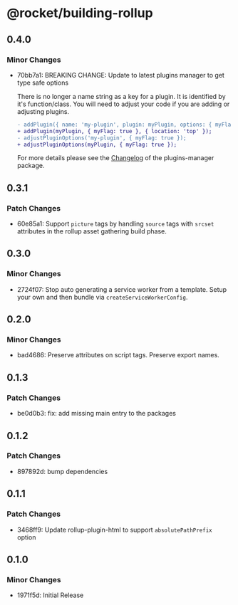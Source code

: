 # @rocket/building-rollup

## 0.4.0

### Minor Changes

- 70bb7a1: BREAKING CHANGE: Update to latest plugins manager to get type safe options

  There is no longer a name string as a key for a plugin. It is identified by it's function/class. You will need to adjust your code if you are adding or adjusting plugins.

  ```diff
  - addPlugin({ name: 'my-plugin', plugin: myPlugin, options: { myFlag: true }, location: 'top' });
  + addPlugin(myPlugin, { myFlag: true }, { location: 'top' });
  - adjustPluginOptions('my-plugin', { myFlag: true });
  + adjustPluginOptions(myPlugin, { myFlag: true });
  ```

  For more details please see the [Changelog](https://github.com/modernweb-dev/rocket/blob/main/packages/plugins-manager/CHANGELOG.md#030) of the plugins-manager package.

## 0.3.1

### Patch Changes

- 60e85a1: Support `picture` tags by handling `source` tags with `srcset` attributes in the rollup asset gathering build phase.

## 0.3.0

### Minor Changes

- 2724f07: Stop auto generating a service worker from a template. Setup your own and then bundle via `createServiceWorkerConfig`.

## 0.2.0

### Minor Changes

- bad4686: Preserve attributes on script tags. Preserve export names.

## 0.1.3

### Patch Changes

- be0d0b3: fix: add missing main entry to the packages

## 0.1.2

### Patch Changes

- 897892d: bump dependencies

## 0.1.1

### Patch Changes

- 3468ff9: Update rollup-plugin-html to support `absolutePathPrefix` option

## 0.1.0

### Minor Changes

- 1971f5d: Initial Release

